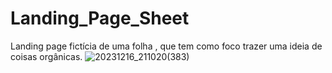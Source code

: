 # Landing_Page_Sheet
 Landing page fictícia de uma folha , que tem como foco trazer uma ideia de coisas orgânicas.
![20231216_211020(383)](https://github.com/PaulaSuyaneDEV/Landing_Page_Sheet/assets/139080295/46264b1a-52a2-4070-9679-a87fd78d010f)
